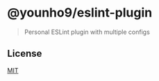 # @younho9/eslint-plugin

> Personal ESLint plugin with multiple configs

## License

[MIT](../../LICENSE)
